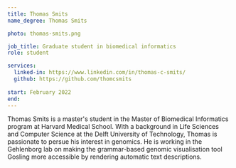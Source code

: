 ```yaml
---
title: Thomas Smits
name_degree: Thomas Smits

photo: thomas-smits.png

job_title: Graduate student in biomedical informatics
role: student

services:
  linked-in: https://www.linkedin.com/in/thomas-c-smits/
  github: https://github.com/thomcsmits
    
start: February 2022
end:
---
```

Thomas Smits is a master's student in the Master of Biomedical Informatics program at Harvard Medical School. With a background in Life Sciences and Computer Science at the Delft University of Technology, Thomas is passionate to persue his interest in genomics. He is working in the Gehlenborg lab on making the grammar-based genomic visualisation tool Gosling more accessible by rendering automatic text descriptions.
